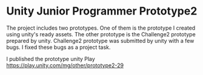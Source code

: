 Unity Junior Programmer Prototype2
=======
The project includes two prototypes. One of them is the prototype I created using unity's ready assets. The other prototype is the Challenge2 prototype prepared by unity. Challenge2 prototype was submitted by unity with a few bugs. I fixed these bugs as a project task.

I published the prototype unity Play
https://play.unity.com/mg/other/prototype2-29


